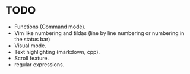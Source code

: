 # TODO
- Functions (Command mode).
- Vim like numbering and tildas (line by line numbering or numbering in the status bar)
- Visual mode.
- Text highlighting (markdown, cpp).
- Scroll feature.
- regular expressions.
